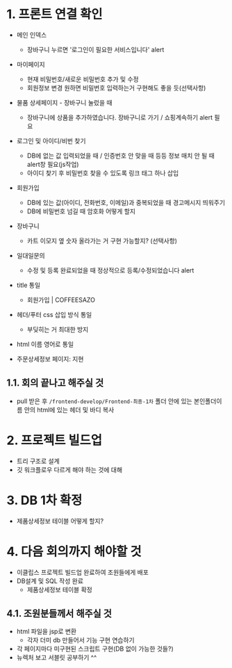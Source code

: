 # 1. 프론트 연결 확인
- 메인 인덱스
  - 장바구니 누르면 '로그인이 필요한 서비스입니다' alert
- 마이페이지
  - 현재 비밀번호/새로운 비밀번호 추가 및 수정
  - 회원정보 변경 원하면 비밀번호 입력하는거 구현해도 좋을 듯(선택사항)
- 물품 상세페이지 - 장바구니 눌렀을 때
  - 장바구니에 상품을 추가하였습니다. 장바구니로 가기 / 쇼핑계속하기 alert 필요
- 로그인 및 아이디/비번 찾기
  - DB에 없는 값 입력되었을 때 / 인증번호 안 맞을 때 등등 정보 매치 안 될 때 alert창 필요(js작업)
  - 아이디 찾기 후 비밀번호 찾을 수 있도록 링크 태그 하나 삽입
- 회원가입
  - DB에 있는 값(아이디, 전화번호, 이메일)과 중복되었을 때 경고메시지 띄워주기
  - DB에 비밀번호 넘길 때 암호화 어떻게 할지
- 장바구니
  - 카트 이모지 옆 숫자 올라가는 거 구현 가능할지? (선택사항)
- 일대일문의
  - 수정 및 등록 완료되었을 때 정상적으로 등록/수정되었습니다 alert

- title 통일
  - 회원가입 | COFFEESAZO
- 헤더/푸터 css 삽입 방식 통일
  - 부딪히는 거 최대한 방지
- html 이름 영어로 통일

- 주문상세정보 페이지: 지현
## 1.1. 회의 끝나고 해주실 것
- pull 받은 후 `/frontend-develop/Frontend-최종-1차` 폴더 안에 있는 본인폴더이름 안의 html에 있는 헤더 및 바디 복사

# 2. 프로젝트 빌드업
- 트리 구조로 설계
- 깃 워크플로우 다르게 해야 하는 것에 대해

# 3. DB 1차 확정
- 제품상세정보 테이블 어떻게 할지?

# 4. 다음 회의까지 해야할 것
- 이클립스 프로젝트 빌드업 완료하여 조원들에게 배포
- DB설계 및 SQL 작성 완료
  - 제품상세정보 테이블 확정

## 4.1. 조원분들께서 해주실 것
- html 파일을 jsp로 변환
  - 각자 더미 db 만들어서 기능 구현 연습하기
- 각 페이지마다 미구현된 스크립트 구현(DB 없이 가능한 것들?)
- 뉴렉처 보고 서블릿 공부하기 ^^